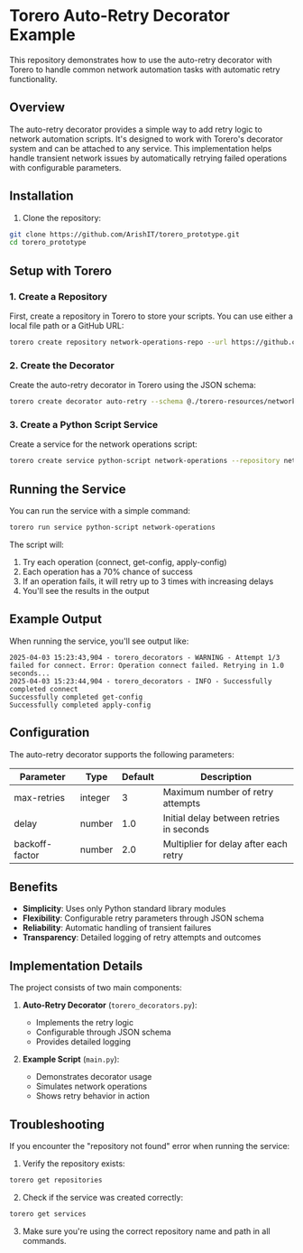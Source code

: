 # Torero Auto-Retry Decorator Example

This repository demonstrates how to use the auto-retry decorator with Torero to handle common network automation tasks with automatic retry functionality.

## Overview

The auto-retry decorator provides a simple way to add retry logic to network automation scripts. It's designed to work with Torero's decorator system and can be attached to any service. This implementation helps handle transient network issues by automatically retrying failed operations with configurable parameters.

## Installation

1. Clone the repository:
```bash
git clone https://github.com/ArishIT/torero_prototype.git
cd torero_prototype
```
## Setup with Torero

### 1. Create a Repository

First, create a repository in Torero to store your scripts. You can use either a local file path or a GitHub URL:

```bash
torero create repository network-operations-repo --url https://github.com/ArishIT/torero_prototype.git --reference main
```

### 2. Create the Decorator

Create the auto-retry decorator in Torero using the JSON schema:

```bash
torero create decorator auto-retry --schema @./torero-resources/network-scripts/auto-retry-deco.json
```

### 3. Create a Python Script Service

Create a service for the network operations script:

```bash
torero create service python-script network-operations --repository network-operations-repo --filename main.py --working-dir torero-resources/network-scripts --description "Network operations with auto-retry functionality"
```

## Running the Service

You can run the service with a simple command:

```bash
torero run service python-script network-operations
```

The script will:
1. Try each operation (connect, get-config, apply-config)
2. Each operation has a 70% chance of success
3. If an operation fails, it will retry up to 3 times with increasing delays
4. You'll see the results in the output

## Example Output

When running the service, you'll see output like:

```
2025-04-03 15:23:43,904 - torero_decorators - WARNING - Attempt 1/3 failed for connect. Error: Operation connect failed. Retrying in 1.0 seconds...
2025-04-03 15:23:44,904 - torero_decorators - INFO - Successfully completed connect
Successfully completed get-config
Successfully completed apply-config
```

## Configuration

The auto-retry decorator supports the following parameters:

| Parameter | Type | Default | Description |
|-----------|------|---------|-------------|
| max-retries | integer | 3 | Maximum number of retry attempts |
| delay | number | 1.0 | Initial delay between retries in seconds |
| backoff-factor | number | 2.0 | Multiplier for delay after each retry |

## Benefits

- **Simplicity**: Uses only Python standard library modules
- **Flexibility**: Configurable retry parameters through JSON schema
- **Reliability**: Automatic handling of transient failures
- **Transparency**: Detailed logging of retry attempts and outcomes

## Implementation Details

The project consists of two main components:

1. **Auto-Retry Decorator** (`torero_decorators.py`):
   - Implements the retry logic
   - Configurable through JSON schema
   - Provides detailed logging

2. **Example Script** (`main.py`):
   - Demonstrates decorator usage
   - Simulates network operations
   - Shows retry behavior in action

## Troubleshooting

If you encounter the "repository not found" error when running the service:

1. Verify the repository exists:
```bash
torero get repositories
```

2. Check if the service was created correctly:
```bash
torero get services
```

3. Make sure you're using the correct repository name and path in all commands.
